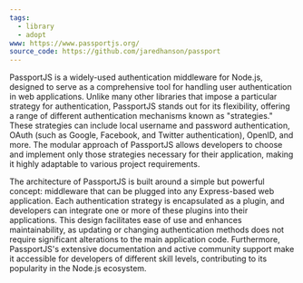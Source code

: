```yaml
---
tags:
  - library
  - adopt
www: https://www.passportjs.org/
source_code: https://github.com/jaredhanson/passport
---
```

PassportJS is a widely-used authentication middleware for Node.js, designed to serve as a comprehensive tool for handling user authentication in web applications. Unlike many other libraries that impose a particular strategy for authentication, PassportJS stands out for its flexibility, offering a range of different authentication mechanisms known as "strategies." These strategies can include local username and password authentication, OAuth (such as Google, Facebook, and Twitter authentication), OpenID, and more. The modular approach of PassportJS allows developers to choose and implement only those strategies necessary for their application, making it highly adaptable to various project requirements.

The architecture of PassportJS is built around a simple but powerful concept: middleware that can be plugged into any Express-based web application. Each authentication strategy is encapsulated as a plugin, and developers can integrate one or more of these plugins into their applications. This design facilitates ease of use and enhances maintainability, as updating or changing authentication methods does not require significant alterations to the main application code. Furthermore, PassportJS's extensive documentation and active community support make it accessible for developers of different skill levels, contributing to its popularity in the Node.js ecosystem.